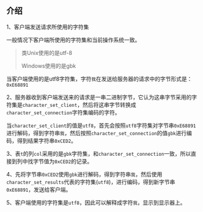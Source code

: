 ## 介绍

1、客户端发送请求所使用的字符集

一般情况下客户端所使用的字符集和当前操作系统一致。

> 类Unix使用的是utf-8
>
> Windows使用的是gbk

当客户端使用的是utf8字符集，字符`我`在发送给服务器的请求中的字节形式是：`0xE68891`

2、服务器收到客户端发送来的请求是一串二进制字节，它认为这串字节采用的字符集是`character_set_client`，然后将这串字节转换成`character_set_connection`字符集编码的字符。

当`character_set_client`的值是`utf8`，首先会按照`utf8`字符集对字节串`0xE68891`进行解码，得到字符串`我`，然后按照`character_set_connection`的值`gbk`进行编码，得到结果字符串`0xCED2`。

3、表`t`的列`col`采用的是`gbk`字符集，和`character_set_connection`一致，所以直接到列中找字节值为`0xCED2`的记录。

4、先将字节串`0xCED2`使用`gbk`进行解码，得到字符串`我`，然后使用`character_set_results`代表的字符集(`utf8`)，进行编码，得到新字节串`0xE68891`，发送给客户端。

5、客户端使用的字符集是`utf8`，因此可以解释成字符`我`，显示到显示器上。

